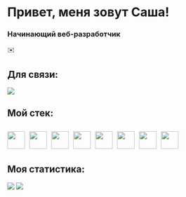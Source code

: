 <div>
  <h1>Привет, меня зовут Саша!</h1>
  <h3>Начинающий веб-разработчик</h3>
</div>

:envelope:<h2>Для связи:</h2>
<div id="socials">
  <a href="https://t.me/alexskhnv">
    <img src="https://img.shields.io/badge/Telegram-blue?style=for-the-badge&logo=telegram&logoColor=white">
  </a>
</div>

<h2>Мой стек:<h2/>
<img src="https://cdn.jsdelivr.net/gh/devicons/devicon/icons/javascript/javascript-plain.svg" width="40" height="40" />&nbsp;
<img src="https://cdn.jsdelivr.net/gh/devicons/devicon/icons/html5/html5-original-wordmark.svg"  width="40" height="40" />&nbsp;
<img src="https://cdn.jsdelivr.net/gh/devicons/devicon/icons/css3/css3-original-wordmark.svg"  width="40" height="40" />&nbsp;
<img src="https://cdn.jsdelivr.net/gh/devicons/devicon/icons/react/react-original-wordmark.svg" width="40" height="40"  />&nbsp;
<img src="https://cdn.jsdelivr.net/gh/devicons/devicon/icons/mongodb/mongodb-original-wordmark.svg"  width="40" height="40" />&nbsp;
<img src="https://cdn.jsdelivr.net/gh/devicons/devicon/icons/express/express-original.svg" width="40" height="40"  />&nbsp;
<img src="https://cdn.jsdelivr.net/gh/devicons/devicon/icons/nodejs/nodejs-original.svg"  width="40" height="40" />&nbsp;
<img src="https://cdn.jsdelivr.net/gh/devicons/devicon/icons/git/git-original.svg" width="40" height="40"/>&nbsp;

<h2>Моя статистика:</h2>
<div>
  <img src="http://github-profile-summary-cards.vercel.app/api/cards/repos-per-language?username=SushaIvanova&theme=default" />
  <img src="http://github-profile-summary-cards.vercel.app/api/cards/stats?username=SushaIvanova&theme=default" />
</div>

<!--

Here are some ideas to get you started:

- 🔭 I’m currently working on ...
- 🌱 I’m currently learning ...
- 👯 I’m looking to collaborate on ...
- 🤔 I’m looking for help with ...
- 💬 Ask me about ...
- 📫 How to reach me: ...
- 😄 Pronouns: ...
- ⚡ Fun fact: ...
-->
